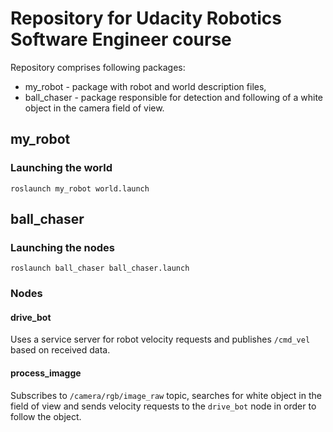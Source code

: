 # Repository for Udacity Robotics Software Engineer course

Repository comprises following packages:

- my_robot - package with robot and world description files,
- ball_chaser - package responsible for detection and following of a white object in the camera field of view.

## my_robot

### Launching the world

`roslaunch my_robot world.launch`

## ball_chaser

### Launching the nodes

`roslaunch ball_chaser ball_chaser.launch`

### Nodes

#### drive_bot

Uses a service server for robot velocity requests and publishes `/cmd_vel` based on received data.

#### process_imagge

Subscribes to `/camera/rgb/image_raw` topic, searches for white object in the field of view and sends velocity requests to the `drive_bot` node in order to follow the object.